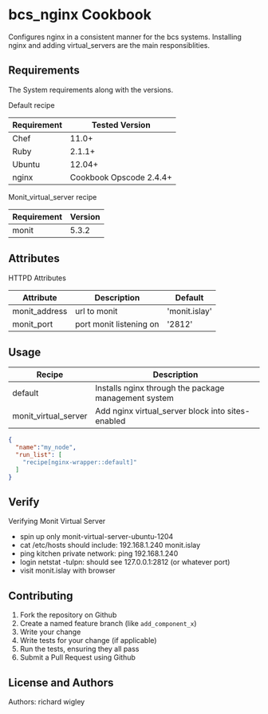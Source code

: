 bcs_nginx Cookbook
======================
Configures nginx in a consistent manner for the bcs systems.
Installing nginx and adding virtual_servers are the main responsiblities.


Requirements
------------

The System requirements along with the versions.

Default recipe

| Requirement | Tested Version                                                  |
| ----------- | ----------------------------------------------------------------|
| Chef        | 11.0+                                                           |
| Ruby        | 2.1.1+                                                          |
| Ubuntu      | 12.04+                                                          |
| nginx       | Cookbook Opscode 2.4.4+                                         |

Monit_virtual_server recipe

| Requirement | Version                                                         |
| ----------- | ----------------------------------------------------------------|
| monit       | 5.3.2                                                           |


Attributes
----------

HTTPD Attributes

| Attribute     | Description             | Default             |
| ------------- | ------------------------| --------------------|
| monit_address | url to monit            | 'monit.islay'       |
| monit_port    | port monit listening on | '2812'              |


Usage
-----

| Recipe               | Description                                             |
| -------------------- | ------------------------------------------------------- |
| default              | Installs nginx through the package management system    |
| monit_virtual_server | Add nginx virtual_server block into sites-enabled       |

```json
{
  "name":"my_node",
  "run_list": [
    "recipe[nginx-wrapper::default]"
  ]
}
```

Verify
------

Verifying Monit Virtual Server
* spin up only monit-virtual-server-ubuntu-1204
* cat /etc/hosts should include: 192.168.1.240      monit.islay
* ping kitchen private network: ping 192.168.1.240
* login netstat -tulpn: should see 127.0.0.1:2812 (or whatever port)
* visit monit.islay with browser


Contributing
------------

1. Fork the repository on Github
2. Create a named feature branch (like `add_component_x`)
3. Write your change
4. Write tests for your change (if applicable)
5. Run the tests, ensuring they all pass
6. Submit a Pull Request using Github

License and Authors
-------------------
Authors: richard wigley
